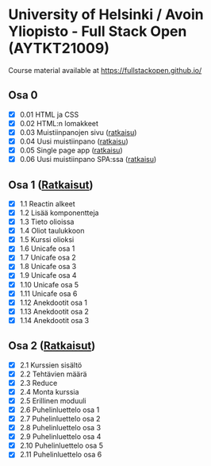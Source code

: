 # University of Helsinki / Avoin Yliopisto - Full Stack Open (AYTKT21009)

Course material available at <https://fullstackopen.github.io/>

## Osa 0

- [x] 0.01 HTML ja CSS
- [x] 0.02 HTML:n lomakkeet
- [x] 0.03 Muistiinpanojen sivu ([ratkaisu](osa0#03-muistiinpanojen-sivu))
- [x] 0.04 Uusi muistiinpano ([ratkaisu](osa0#04-uusi-muistiinpano))
- [x] 0.05 Single page app ([ratkaisu](osa0#05-single-page-app))
- [x] 0.06 Uusi muistiinpano SPA:ssa ([ratkaisu](osa0#06-uusi-muistiinpano-spassa))

## Osa 1 ([Ratkaisut](osa1))

- [x] 1.1 Reactin alkeet
- [x] 1.2 Lisää komponentteja
- [x] 1.3 Tieto olioissa
- [x] 1.4 Oliot taulukkoon
- [x] 1.5 Kurssi olioksi
- [x] 1.6 Unicafe osa 1
- [x] 1.7 Unicafe osa 2
- [x] 1.8 Unicafe osa 3
- [x] 1.9 Unicafe osa 4
- [x] 1.10 Unicafe osa 5
- [x] 1.11 Unicafe osa 6
- [x] 1.12 Anekdootit osa 1
- [x] 1.13 Anekdootit osa 2
- [x] 1.14 Anekdootit osa 3

## Osa 2 ([Ratkaisut](osa2))

- [x] 2.1 Kurssien sisältö
- [x] 2.2 Tehtävien määrä
- [x] 2.3 Reduce
- [x] 2.4 Monta kurssia
- [x] 2.5 Erillinen moduuli
- [x] 2.6 Puhelinluettelo osa 1
- [x] 2.7 Puhelinluettelo osa 2
- [x] 2.8 Puhelinluettelo osa 3
- [x] 2.9 Puhelinluettelo osa 4
- [x] 2.10 Puhelinluettelo osa 5
- [x] 2.11 Puhelinluettelo osa 6
